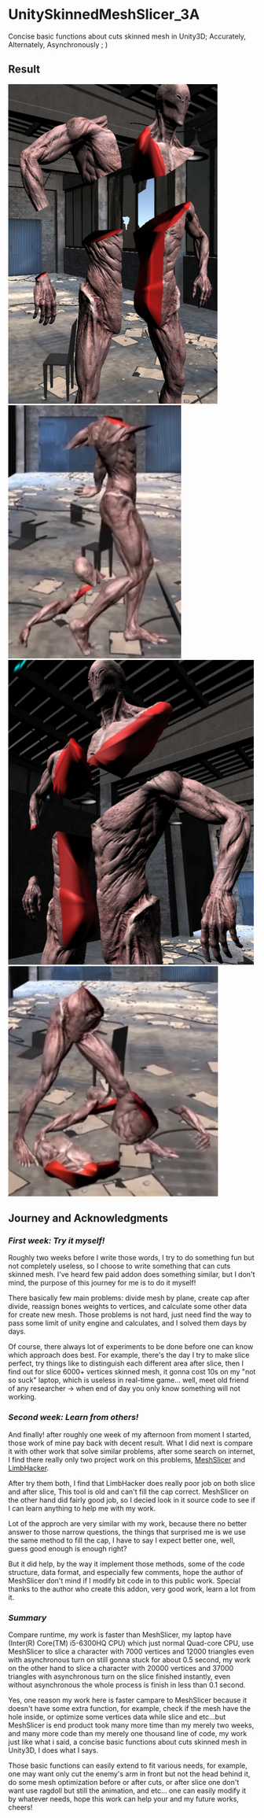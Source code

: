 # UnitySkinnedMeshSlicer_3A
Concise basic functions about cuts skinned mesh in Unity3D; Accurately, Alternately, Asynchronously ; )
## Result
![](Show_0.png) ![](Show_2.png)
![](Show_1.png) ![](Show_3.png)
## Journey and Acknowledgments
### *First week: Try it myself!*
Roughly two weeks before I write those words, I try to do something fun but not completely useless, so I choose to write something that can cuts skinned mesh. I've heard few paid addon does something similar, but I don't mind, the purpose of this journey for me is to do it myself!

There basically few main problems: divide mesh by plane, create cap after divide, reassign bones weights to vertices, and calculate some other data for create new mesh. Those problems is not hard, just need find the way to pass some limit of unity engine and calculates, and I solved them days by days.

Of course, there always lot of experiments to be done before one can know which approach does best. For example, there's the day I try to make slice perfect, try things like to distinguish each different area after slice, then I find out for slice 6000+ vertices skinned mesh, it gonna cost 10s on my "not so suck" laptop, which is useless in real-time game... well, meet old friend of any researcher -> when end of day you only know something will not working.
### *Second week: Learn from others!*
And finally! after roughly one week of my afternoon from moment I started, those work of mine pay back with decent result. What I did next is compare it with other work that solve similar problems, after some search on internet, I find there really only two project work on this problems, [MeshSlicer](https://assetstore.unity.com/packages/tools/modeling/mesh-slicer-59618) and [LimbHacker](https://github.com/NobleMuffins/LimbHacker).

After try them both, I find that LimbHacker does really poor job on both slice and after slice, This tool is old and can't fill the cap correct. MeshSlicer on the other hand did fairly good job, so I decied look in it source code to see if I can learn anything to help me with my work.

Lot of the approch are very similar with my work, because there no better answer to those narrow questions, the things that surprised me is we use the same method to fill the cap, I have to say I expect better one, well, guess good enough is enough right?

But it did help, by the way it implement those methods, some of the code structure, data format, and especially few comments, hope the author of MeshSlicer don't mind if I modify bit code in to this public work. Special thanks to the author who create this addon, very good work, learn a lot from it.
### *Summary*
Compare runtime, my work is faster than MeshSlicer, my laptop have (Inter(R) Core(TM) i5-6300HQ CPU) which just normal Quad-core CPU, use MeshSlicer to slice a character with 7000 vertices and 12000 triangles even with asynchronous turn on still gonna stuck for about 0.5 second, my work on the other hand to slice a character with 20000 vertices and 37000 triangles with asynchronous turn on the slice finished instantly, even without asynchronous the whole process is finish in less than 0.1 second.

Yes, one reason my work here is faster campare to MeshSlicer because it doesn't have some extra function, for example, check if the mesh have the hole inside, or optimize some vertices data while slice and etc...but MeshSlicer is end product took many more time than my merely two weeks, and many more code than my merely one thousand line of code, my work just like what i said, a concise basic functions about cuts skinned mesh in Unity3D, I does what I says.

Those basic functions can easily extend to fit various needs, for example, one may want only cut the enemy's arm in front but not the head behind it, do some mesh optimization before or after cuts, or after slice one don't want use ragdoll but still the animation, and etc... one can easily modify it by whatever needs, hope this work can help your and my future works, cheers!


